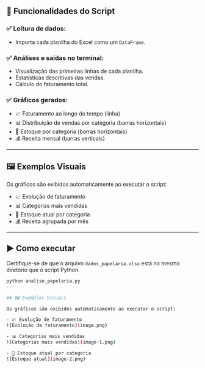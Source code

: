 ## 📌 Funcionalidades do Script

### ✅ Leitura de dados:
- Importa cada planilha do Excel como um `DataFrame`.

### ✅ Análises e saídas no terminal:
- Visualização das primeiras linhas de cada planilha.
- Estatísticas descritivas das vendas.
- Cálculo do faturamento total.

### ✅ Gráficos gerados:
- 📈 Faturamento ao longo do tempo (linha)
- 📊 Distribuição de vendas por categoria (barras horizontais)
- 🧾 Estoque por categoria (barras horizontais)
- 💰 Receita mensal (barras verticais)

---

## 🖼️ Exemplos Visuais

Os gráficos são exibidos automaticamente ao executar o script:

- 📈 Evolução de faturamento  
- 📊 Categorias mais vendidas  
- 🧾 Estoque atual por categoria  
- 💰 Receita agrupada por mês  

---

## ▶️ Como executar

Certifique-se de que o arquivo `dados_papelaria.xlsx` está no mesmo diretório que o script Python.

```bash
python analise_papelaria.py
---

## 🖼️ Exemplos Visuais

Os gráficos são exibidos automaticamente ao executar o script:

- 📈 Evolução de faturamento  
![Evolução de faturamento](image.png)

- 📊 Categorias mais vendidas  
![Categorias mais vendidas](image-1.png)

- 🧾 Estoque atual por categoria  
![Estoque atual](image-2.png)


